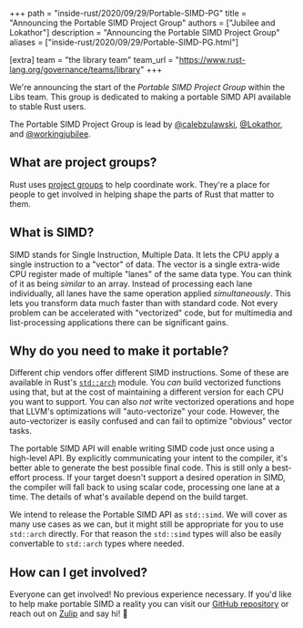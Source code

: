 +++
path = "inside-rust/2020/09/29/Portable-SIMD-PG"
title = "Announcing the Portable SIMD Project Group"
authors = ["Jubilee and Lokathor"]
description = "Announcing the Portable SIMD Project Group"
aliases = ["inside-rust/2020/09/29/Portable-SIMD-PG.html"]

[extra]
team = "the library team"
team_url = "https://www.rust-lang.org/governance/teams/library"
+++

We're announcing the start of the _Portable SIMD Project Group_ within the Libs team. This group is dedicated to making a portable SIMD API available to stable Rust users.

The Portable SIMD Project Group is lead by [@calebzulawski](https://github.com/calebzulawski), [@Lokathor](https://github.com/Lokathor), and [@workingjubilee](https://github.com/workingjubilee).

## What are project groups?

Rust uses [project groups](https://rust-lang.github.io/rfcs/2856-project-groups.html) to help coordinate work.
They're a place for people to get involved in helping shape the parts of Rust that matter to them.

## What is SIMD?

SIMD stands for Single Instruction, Multiple Data.
It lets the CPU apply a single instruction to a "vector" of data.
The vector is a single extra-wide CPU register made of multiple "lanes" of the same data type.
You can think of it as being *similar* to an array.
Instead of processing each lane individually, all lanes have the same operation applied *simultaneously*.
This lets you transform data much faster than with standard code.
Not every problem can be accelerated with "vectorized" code, but for multimedia and list-processing applications there can be significant gains.

## Why do you need to make it portable?

Different chip vendors offer different SIMD instructions.
Some of these are available in Rust's [`std::arch`](https://doc.rust-lang.org/core/arch/index.html) module.
You *can* build vectorized functions using that, but at the cost of maintaining a different version for each CPU you want to support.
You can also *not* write vectorized operations and hope that LLVM's optimizations will "auto-vectorize" your code.
However, the auto-vectorizer is easily confused and can fail to optimize "obvious" vector tasks.

The portable SIMD API will enable writing SIMD code just once using a high-level API.
By explicitly communicating your intent to the compiler, it's better able to generate the best possible final code.
This is still only a best-effort process.
If your target doesn't support a desired operation in SIMD, the compiler will fall back to using scalar code, processing one lane at a time.
The details of what's available depend on the build target.

We intend to release the Portable SIMD API as `std::simd`.
We will cover as many use cases as we can, but it might still be appropriate for you to use `std::arch` directly.
For that reason the `std::simd` types will also be easily convertable to `std::arch` types where needed.

## How can I get involved?

Everyone can get involved!
No previous experience necessary.
If you'd like to help make portable SIMD a reality you can visit our [GitHub repository](https://github.com/rust-lang/project-portable-simd) or reach out on [Zulip](https://rust-lang.zulipchat.com/#narrow/stream/257879-project-portable-simd) and say hi! :wave:
